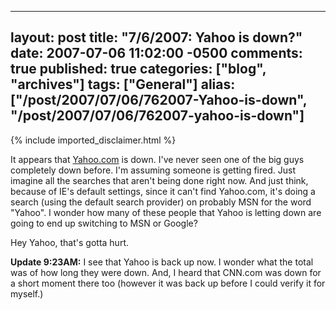   ---
  layout: post
  title: "7/6/2007: Yahoo is down?"
  date: 2007-07-06 11:02:00 -0500
  comments: true
  published: true
  categories: ["blog", "archives"]
  tags: ["General"]
  alias: ["/post/2007/07/06/762007-Yahoo-is-down", "/post/2007/07/06/762007-yahoo-is-down"]
  ---
<!-- more -->
{% include imported_disclaimer.html %}
<P>It appears that <A href="http://yahoo.com">Yahoo.com</A> is down. I've never seen one of the big guys completely down before. I'm assuming someone is getting fired. Just imagine all the searches that aren't being done right now. And just think, because of IE's default settings, since it can't find Yahoo.com, it's doing a search (using the default search provider) on probably MSN for the word "Yahoo". I wonder how many of these people that Yahoo is letting down are going to end up switching to MSN or Google?</P>
<P>Hey Yahoo, that's gotta hurt.</P>
<P><STRONG>Update 9:23AM:</STRONG> I see that Yahoo is back up now. I wonder what the total was of how long they were down. And, I heard that CNN.com was down for a short moment there too (however it was back up before I could verify it for myself.)</P>
